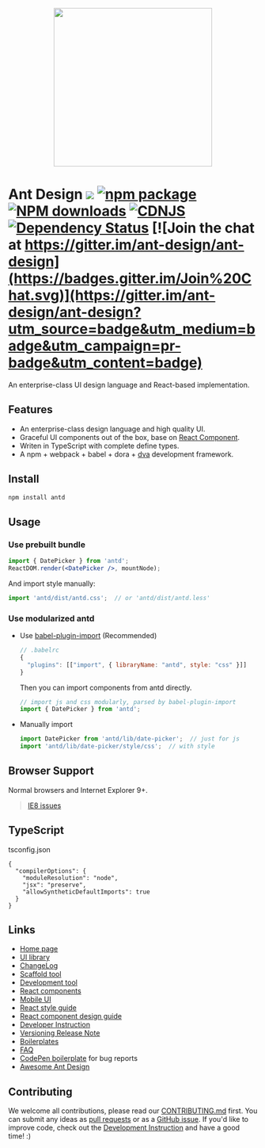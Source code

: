 <p align="center">
  <a href="http://ant.design">
    <img width="320" src="https://t.alipayobjects.com/images/rmsweb/T1B9hfXcdvXXXXXXXX.svg">
  </a>
</p>

# Ant Design [![](https://img.shields.io/travis/ant-design/ant-design.svg?style=flat-square)](https://travis-ci.org/ant-design/ant-design) [![npm package](https://img.shields.io/npm/v/antd.svg?style=flat-square)](https://www.npmjs.org/package/antd) [![NPM downloads](http://img.shields.io/npm/dm/antd.svg?style=flat-square)](https://npmjs.org/package/antd) [![CDNJS](https://img.shields.io/cdnjs/v/antd.svg?style=flat-square)](https://cdnjs.com/libraries/antd) [![Dependency Status](https://david-dm.org/ant-design/ant-design.svg?style=flat-square)](https://david-dm.org/ant-design/ant-design) [![Join the chat at https://gitter.im/ant-design/ant-design](https://badges.gitter.im/Join%20Chat.svg)](https://gitter.im/ant-design/ant-design?utm_source=badge&utm_medium=badge&utm_campaign=pr-badge&utm_content=badge)

An enterprise-class UI design language and React-based implementation.

## Features

- An enterprise-class design language and high quality UI.
- Graceful UI components out of the box, base on [React Component](http://react-component.github.io/badgeboard/).
- Writen in TypeScript with complete define types.
- A npm + webpack + babel + dora + [dva](https://github.com/dvajs/dva) development framework.

## Install

```bash
npm install antd
```

## Usage

### Use prebuilt bundle

```jsx
import { DatePicker } from 'antd';
ReactDOM.render(<DatePicker />, mountNode);
```

And import style manually:

```jsx
import 'antd/dist/antd.css';  // or 'antd/dist/antd.less'
```

### Use modularized antd

- Use [babel-plugin-import](https://github.com/ant-design/babel-plugin-import) (Recommended)

   ```js
   // .babelrc
   {
     "plugins": [["import", { libraryName: "antd", style: "css" }]]
   }
   ```

   Then you can import components from antd directly.

   ```jsx
   // import js and css modularly, parsed by babel-plugin-import
   import { DatePicker } from 'antd';
   ```

- Manually import

   ```jsx
   import DatePicker from 'antd/lib/date-picker';  // just for js
   import 'antd/lib/date-picker/style/css';  // with style
   ```


## Browser Support

Normal browsers and Internet Explorer 9+.

> [IE8 issues](https://github.com/xcatliu/react-ie8)

## TypeScript

tsconfig.json

```
{
  "compilerOptions": {
    "moduleResolution": "node",
    "jsx": "preserve",
    "allowSyntheticDefaultImports": true
  }
}
```

## Links

- [Home page](http://ant.design/)
- [UI library](http://ant.design/docs/react/introduce)
- [ChangeLog](CHANGELOG.en-US.md)
- [Scaffold tool](https://github.com/ant-design/antd-init/)
- [Development tool](http://ant-tool.github.io/)
- [React components](http://react-component.github.io/)
- [Mobile UI](http://mobile.ant.design)
- [React style guide](https://github.com/react-component/react-component.github.io/blob/master/docs/zh-cn/component-code-style.md)
- [React component design guide](https://github.com/react-component/react-component.github.io/blob/master/docs/zh-cn/component-design.md)
- [Developer Instruction](https://github.com/ant-design/ant-design/wiki/Development)
- [Versioning Release Note](https://github.com/ant-design/ant-design/wiki/%E8%BD%AE%E5%80%BC%E8%A7%84%E5%88%99%E5%92%8C%E7%89%88%E6%9C%AC%E5%8F%91%E5%B8%83%E6%B5%81%E7%A8%8B)
- [Boilerplates](https://github.com/ant-design/ant-design/issues/129)
- [FAQ](https://github.com/ant-design/ant-design/wiki/FAQ)
- [CodePen boilerplate](http://codepen.io/benjycui/pen/KgPZrE?editors=001) for bug reports
- [Awesome Ant Design](https://github.com/websemantics/awesome-ant-design)

## Contributing

We welcome all contributions, please read our [CONTRIBUTING.md](https://github.com/ant-design/ant-design/blob/master/.github/CONTRIBUTING.md) first. You can submit any ideas as [pull requests](https://github.com/ant-design/ant-design/pulls) or as a [GitHub issue](https://github.com/ant-design/ant-design/issues). If you'd like to improve code, check out the [Development Instruction](https://github.com/ant-design/ant-design/wiki/Development) and have a good time! :)
